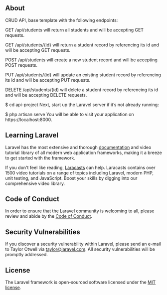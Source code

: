 
## About

CRUD API, base template with the following endpoints:

GET /api/students will return all students and will be accepting GET requests.

GET /api/students/{id} will return a student record by referencing its id and will be accepting GET requests.

POST /api/students will create a new student record and will be accepting POST requests.

PUT /api/students/{id} will update an existing student record by referencing its id and will be accepting PUT requests.

DELETE /api/students/{id} will delete a student record by referencing its id and will be accepting DELETE requests.


$ cd api-project
Next, start up the Laravel server if it’s not already running:

$ php artisan serve
You will be able to visit your application on https://localhost:8000.



## Learning Laravel

Laravel has the most extensive and thorough [documentation](https://laravel.com/docs) and video tutorial library of all modern web application frameworks, making it a breeze to get started with the framework.

If you don't feel like reading, [Laracasts](https://laracasts.com) can help. Laracasts contains over 1500 video tutorials on a range of topics including Laravel, modern PHP, unit testing, and JavaScript. Boost your skills by digging into our comprehensive video library.


## Code of Conduct

In order to ensure that the Laravel community is welcoming to all, please review and abide by the [Code of Conduct](https://laravel.com/docs/contributions#code-of-conduct).

## Security Vulnerabilities

If you discover a security vulnerability within Laravel, please send an e-mail to Taylor Otwell via [taylor@laravel.com](mailto:taylor@laravel.com). All security vulnerabilities will be promptly addressed.

## License

The Laravel framework is open-sourced software licensed under the [MIT license](https://opensource.org/licenses/MIT).
